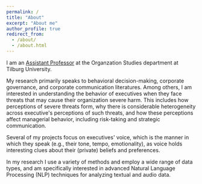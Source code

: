 ```yaml
---
permalink: /
title: "About"
excerpt: "About me"
author_profile: true
redirect_from: 
  - /about/
  - /about.html
---
```


I am an [Assistant Professor](https://www.tilburguniversity.edu/nl/medewerkers/j-l-m-berns) at the Organzation Studies department at Tilburg University.
 
My research primarily speaks to behavioral decision-making, corporate governance, and corporate communication literatures. Among others, I am interested in understanding the behavior of executives when they face threats that may cause their organization severe harm. This includes how perceptions of severe threats form, why there is considerable heterogeneity across executive's perceptions of such threats, and how these perceptions affect managerial behavior, including risk-taking and strategic communication.

Several of my projects focus on executives' voice, which is the manner in which they speak (e.g., their tone, tempo, emotionality), as voice holds interesting clues about their (private) beliefs and preferences.

In my research I use a variety of methods and employ a wide range of data types, and am specifically interested in advanced Natural Language Processing (NLP) techniques for analyzing textual and audio data.